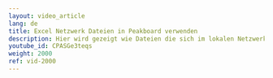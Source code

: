 ```yaml
---
layout: video_article
lang: de
title: Excel Netzwerk Dateien in Peakboard verwenden
description: Hier wird gezeigt wie Dateien die sich im lokalen Netzwerk befinden in Peakboard verwendet werden.
youtube_id: CPASGe3teqs
weight: 2000
ref: vid-2000
---
```


